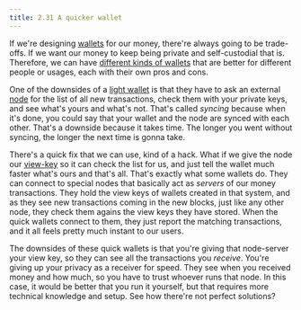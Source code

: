```yaml
---
title: 2.31 A quicker wallet
---
```

If we're designing [wallets](2.14_wallets.md) for our money, there're always going to be trade-offs. If we want our money to keep being private and self-custodial that is. Therefore, we can have [different kinds of wallets](2.28_full_wallet.md) that are better for different people or usages, each with their own pros and cons.

One of the downsides of a [light wallet](3%20the%20blueprint%20for%20makers/3.25_light_wallets.md) is that they have to ask an external [node](2.25_nodes.md) for the list of all new transactions, check them with your private keys, and see what's yours and what's not. That's called *syncing* because when it's done, you could say that your wallet and the node are synced with each other. That's a downside because it takes time. The longer you went without syncing, the longer the next time is gonna take.

There's a quick fix that we can use, kind of a hack. What if we give the node our [view-key](2.26_view_keys.md) so it can check the list for us, and just tell the wallet much faster what's ours and that's all. That's exactly what some wallets do. They can connect to special nodes that basically act as *servers* of our money transactions. They hold the view keys of wallets created in that system, and as they see new transactions coming in the new blocks, just like any other node, they check them agains the view keys they have stored. When the quick wallets connect to them, they just report the matching transactions, and it all feels pretty much instant to our users. 

The downsides of these quick wallets is that you're giving that node-server your view key, so they can see all the transactions you *receive*. You're giving up your privacy as a receiver for speed. They see when you received money and how much, so you have to trust whoever runs that node. In this case, it would be better that you run it yourself, but that requires more technical knowledge and setup. See how there're not perfect solutions?
